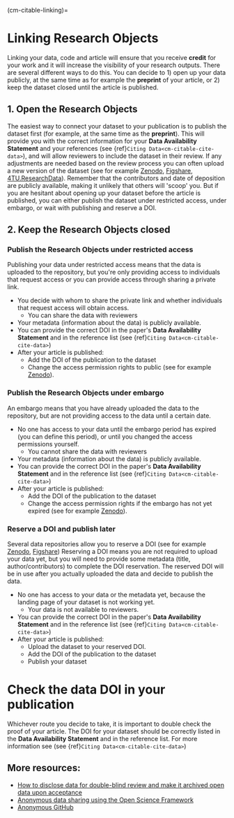 (cm-citable-linking)=

# Linking Research Objects

Linking your data, code and article will ensure that you receive **credit** for your work and it will increase the visibility of your research outputs.
There are several different ways to do this. 
You can decide to 1) open up your data publicly, at the same time as for example the **preprint** of your article, or 2) keep the dataset closed until the article is published.

## 1. Open the Research Objects

The easiest way to connect your dataset to your publication is to publish the dataset first (for example, at the same time as the **preprint**). 
This will provide you with the correct information for your **Data Availability Statement** and your references (see {ref}`Citing Data<cm-citable-cite-data>`), and will allow reviewers to include the dataset in their review. 
If any adjustments are needed based on the review process you can often upload a new version of the dataset (see for example [Zenodo](https://zenodo.org/), [Figshare](https://figshare.com/), [4TU.ResearchData](https://data.4tu.nl/info//en/)). 
Remember that the contributors and date of deposition are publicly available, making it unlikely that others will 'scoop' you. 
But if you are hesitant about opening up your dataset before the article is published, you can either publish the dataset under restricted access, under embargo, or wait with publishing and reserve a DOI. 

## 2. Keep the Research Objects closed

### Publish the Research Objects under restricted access

Publishing your data under restricted access means that the data is uploaded to the repository, but you're only providing access to individuals that request access or you can provide access through sharing a private link. 
* You decide with whom to share the private link and whether individuals that request access will obtain access.
    * You can share the data with reviewers
* Your metadata (information about the data) is publicly available.
* You can provide the correct DOI in the paper's **Data Availability Statement** and in the reference list (see {ref}`Citing Data<cm-citable-cite-data>`) 
* After your article is published: 
    * Add the DOI of the publication to the dataset 
    * Change the access permission rights to public (see for example [Zenodo](https://zenodo.org/)).

### Publish the Research Objects under embargo

An embargo means that you have already uploaded the data to the repository, but are not providing access to the data until a certain date. 
* No one has access to your data until the embargo period has expired (you can define this period), or until you changed the access permissions yourself. 
    * You cannot share the data with reviewers
* Your metadata (information about the data) is publicly available.
* You can provide the correct DOI in the paper's **Data Availability Statement** and in the reference list (see {ref}`Citing Data<cm-citable-cite-data>`) 
* After your article is published: 
    * Add the DOI of the publication to the dataset 
    * Change the access permission rights if the embargo has not yet expired (see for example [Zenodo](https://zenodo.org/)).

### Reserve a DOI and publish later

Several data repositories allow you to reserve a DOI (see for example [Zenodo](https://zenodo.org/), [Figshare](https://figshare.com/))
Reserving a DOI means you are not required to upload your data yet, but you will need to provide some metadata (title, author/contributors) to complete the DOI reservation. The reserved DOI will be in use after you actually uploaded the data and decide to publish the data. 
* No one has access to your data or the metadata yet, because the landing page of your dataset is not working yet. 
    * Your data is not available to reviewers.
* You can provide the correct DOI in the paper's **Data Availability Statement** and in the reference list (see {ref}`Citing Data<cm-citable-cite-data>`) 
* After your article is published:
    * Upload the dataset to your reserved DOI. 
    * Add the DOI of the publication to the dataset
    * Publish your dataset

# Check the data DOI in your publication

Whichever route you decide to take, it is important to double check the proof of your article. 
The DOI for your dataset should be correctly listed in the **Data Availability Statement** and in the reference list.
For more information see (see {ref}`Citing Data<cm-citable-cite-data>`) 


## More resources:

* [How to disclose data for double-blind review and make it archived open data upon acceptance](https://ineed.coffee/5205/how-to-disclose-data-for-double-blind-review-and-make-it-archived-open-data-upon-acceptance/)
* [Anonymous data sharing using the Open Science Framework](https://help.osf.io/hc/en-us/articles/360019930333-Create-a-View-only-Link-for-a-Project)
* [Anonymous GitHub](https://anonymous.4open.science/) 
